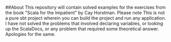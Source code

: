 ##About
This repository will contain solved examples for the exercises from the book "Scala for the Impatient" by Cay Horstman. 
Please note This is not a pure sbt project wherein you can build the project and run any application.
I have not solved the problems that involved declaring variables, or looking up the ScalaDocs, or any problem that required some theoretical answer.
Apologies for the same.